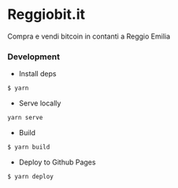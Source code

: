 # Reggiobit.it
Compra e vendi bitcoin in contanti a Reggio Emilia



### Development

* Install deps

```sh
$ yarn
```

* Serve locally

```sh
yarn serve
```

* Build 

```sh
$ yarn build
```

* Deploy to Github Pages

```sh
$ yarn deploy
```